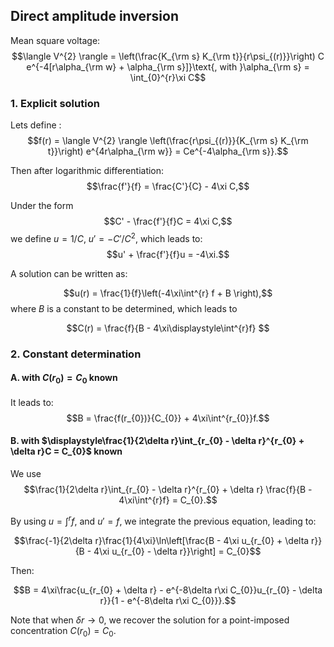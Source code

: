 ## Direct amplitude inversion

Mean square voltage: $$\langle V^{2} \rangle = \left(\frac{K_{\rm s} K_{\rm t}}{r\psi_{(r)}}\right) C e^{-4[r\alpha_{\rm w} + \alpha_{\rm s}]}\text{, with }\alpha_{\rm s} = \int_{0}^{r}\xi C$$

### 1. Explicit solution

Lets define : $$f(r) = \langle V^{2} \rangle \left(\frac{r\psi_{(r)}}{K_{\rm s} K_{\rm t}}\right) e^{4r\alpha_{\rm w}} = Ce^{-4\alpha_{\rm s}}.$$

Then after logarithmic differentiation: $$\frac{f'}{f}  = \frac{C'}{C} - 4\xi C,$$

Under the form $$C' - \frac{f'}{f}C = 4\xi C,$$
we define $u = 1/C$, $u' = -C'/C^{2}$, which leads to:
$$u' + \frac{f'}{f}u = -4\xi.$$

A solution can be written as:

$$u(r) = \frac{1}{f}\left(-4\xi\int^{r} f + B \right),$$ where $B$ is a constant to be determined, which leads to

$$C(r) = \frac{f}{B - 4\xi\displaystyle\int^{r}f} $$

### 2. Constant determination

#### A. with $C(r_{0}) = C_{0}$ known

It leads to: $$B = \frac{f(r_{0})}{C_{0}} + 4\xi\int^{r_{0}}f.$$

#### B. with $\displaystyle\frac{1}{2\delta r}\int_{r_{0} - \delta r}^{r_{0} + \delta r}C = C_{0}$ known

We use $$\frac{1}{2\delta r}\int_{r_{0} - \delta r}^{r_{0} + \delta r} \frac{f}{B - 4\xi\int^{r}f} = C_{0}.$$

By using $u = \int^{r}f$, and $u' = f$, we integrate the previous equation, leading to:

$$\frac{-1}{2\delta r}\frac{1}{4\xi}\ln\left[\frac{B - 4\xi u_{r_{0} + \delta r}}{B - 4\xi u_{r_{0} - \delta r}}\right] = C_{0}$$

Then:

$$B = 4\xi\frac{u_{r_{0} + \delta r} - e^{-8\delta r\xi C_{0}}u_{r_{0} - \delta r}}{1 - e^{-8\delta r\xi C_{0}}}.$$

Note that when $\delta r \to 0$, we recover the solution for a point-imposed concentration $C(r_{0}) = C_{0}$.